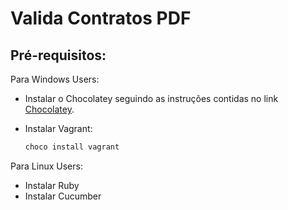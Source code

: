 # Valida Contratos PDF 

## Pré-requisitos:

Para Windows Users:
- Instalar o Chocolatey seguindo as instruções contidas no link [Chocolatey](https://chocolatey.org/install).

- Instalar Vagrant:
  ```cmd
  choco install vagrant
  ```

Para Linux Users:
- Instalar Ruby
- Instalar Cucumber
